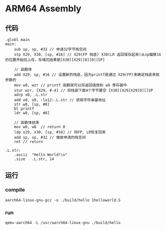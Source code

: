 # ARM64 Assembly
## 代码
```
.globl main
main:
    sub sp, sp, #32 // 申请32字节栈空间
    stp X29, X30, [sp, #16] // X29(FP 栈底) X30(LR 返回保存起来)从sp偏移16的位置开始往上存，存储完结果是[X30][X29][0][0][SP]
    
    // 函数体
    add X29, sp, #16 // 设置新的栈底，因为printf是通过 X29(FP)来确定栈底来取参数的
    mov w8, wzr // printf 函数就可以将返回值放到 w8 寄存器中
    stur wzr, [X29, #-4] // 将栈底下面4个字节置空 [X30][X29]X29[0][]SP
    adrp x0, .L.str
    add x0, x0, :lo12:.L.str // 获取字符串基地址
    str w8, [sp, #8]
    bl printf
    ldr w8, [sp, #8]

    // 函数体结束
    mov w0, w8  // return 0
    ldp x29, x30, [sp, #16] // 将FP, LR恢复回来
    add sp, sp, #32 // 施放申请的栈空间
    ret // return

.L.str:
    .asciz  "Hello World!\n"
    .size   .L.str, 14
```  
## 运行
### compile
`aarch64-linux-gnu-gcc -o ./build/hello 1helloworld.S`  
### run
`qemu-aarch64 -L /usr/aarch64-linux-gnu ./build/hello`  

